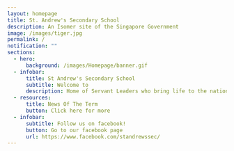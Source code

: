```yaml
---
layout: homepage
title: St. Andrew's Secondary School
description: An Isomer site of the Singapore Government
image: /images/tiger.jpg
permalink: /
notification: ""
sections:
  - hero:
      background: /images/Homepage/banner.gif
  - infobar:
      title: St Andrew's Secondary School
      subtitle: Welcome to
      description: Home of Servant Leaders who bring life to the nations
  - resources:
      title: News Of The Term
      button: Click here for more
  - infobar:
      subtitle: Follow us on facebook!
      button: Go to our facebook page
      url: https://www.facebook.com/standrewssec/
---
```

